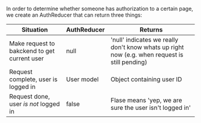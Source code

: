In order to determine whether someone has authorization to a certain page,  we create an AuthReducer that can return three things:

| Situation   | AuthReducer | Returns  |   
|-------------|-------------|----------|
|  Make request to bakckend to get current user           |    null         |   'null' indicates we really don't know whats up right now (e.g. when request is still pending)       |
|  Request complete, user is logged in          |     User model        |    Object containing user ID      |
|     Request done, user *is not* logged in        |      false       |   Flase means 'yep, we are sure the user isn't logged in'       |
